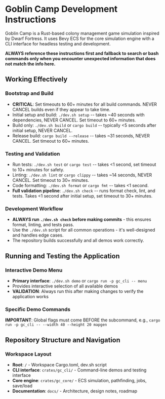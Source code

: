 # Goblin Camp Development Instructions

Goblin Camp is a Rust-based colony management game simulation inspired by Dwarf Fortress. It uses Bevy ECS for the core simulation engine with a CLI interface for headless testing and development.

**ALWAYS reference these instructions first and fallback to search or bash commands only when you encounter unexpected information that does not match the info here.**

## Working Effectively

### Bootstrap and Build
- **CRITICAL**: Set timeouts to 60+ minutes for all build commands. NEVER CANCEL builds even if they appear to take time.
- Initial setup and build: `./dev.sh setup` -- takes ~40 seconds with dependencies, NEVER CANCEL. Set timeout to 60+ minutes.
- Build only: `./dev.sh build` or `cargo build` -- typically <5 seconds after initial setup, NEVER CANCEL.
- Release build: `cargo build --release` -- takes ~31 seconds, NEVER CANCEL. Set timeout to 60+ minutes.

### Testing and Validation
- Run tests: `./dev.sh test` or `cargo test` -- takes <1 second, set timeout to 10+ minutes for safety.
- Linting: `./dev.sh lint` or `cargo clippy` -- takes ~14 seconds, NEVER CANCEL. Set timeout to 30+ minutes.
- Code formatting: `./dev.sh format` or `cargo fmt` -- takes <1 second.
- **Full validation pipeline**: `./dev.sh check` -- runs format check, lint, and tests. Takes <1 second after initial setup, set timeout to 30+ minutes.

### Development Workflow
- **ALWAYS run `./dev.sh check` before making commits** - this ensures format, linting, and tests pass.
- Use the `./dev.sh` script for all common operations - it's well-designed and handles edge cases.
- The repository builds successfully and all demos work correctly.

## Running and Testing the Application

### Interactive Demo Menu
- **Primary interface**: `./dev.sh demo` or `cargo run -p gc_cli -- menu`
- Provides interactive selection of all available demos
- **VALIDATION**: Always run this after making changes to verify the application works

### Specific Demo Commands
**IMPORTANT**: Global flags must come BEFORE the subcommand, e.g., `cargo run -p gc_cli -- --width 40 --height 20 mapgen`


## Repository Structure and Navigation

### Workspace Layout
- **Root**: `/` - Workspace Cargo.toml, dev.sh script
- **CLI interface**: `crates/gc_cli/` - Command-line demos and testing interface
- **Core engine**: `crates/gc_core/` - ECS simulation, pathfinding, jobs, save/load
- **Documentation**: `docs/` - Architecture, design notes, roadmap

<!-- Generated automatically on 2025-10-14 00:50:35 UTC -->
